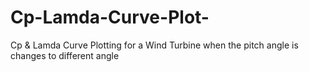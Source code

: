 # Cp-Lamda-Curve-Plot-
Cp &amp; Lamda Curve Plotting for a Wind Turbine when the pitch angle is changes to different angle  
